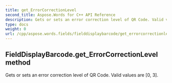 ```yaml
---
title: get_ErrorCorrectionLevel
second_title: Aspose.Words for C++ API Reference
description: Gets or sets an error correction level of QR Code. Valid values are [0, 3]. 
type: docs
weight: 0
url: /cpp/aspose.words.fields/fielddisplaybarcode/get_errorcorrectionlevel/
---
```

## FieldDisplayBarcode.get_ErrorCorrectionLevel method


Gets or sets an error correction level of QR Code. Valid values are [0, 3]. 

